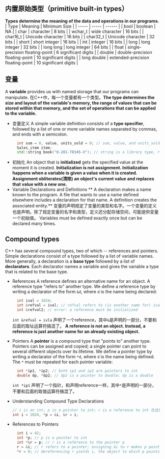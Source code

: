 ## 内置原始类型（primitive built-in types）
  **Types determine the meaning of the data and operations in our programs.**
  | Type | Meaning | Minimum Size |
  | ----- | ----- | ------ |
  | bool | boolean | NA |
  | char | character | 8 bits |
  | wchar_t | wide character | 16 bits |
  | char16_t | Unicode character | 16 bits |
  | char32_t | Unicode character | 32 bits |
  | short | short integer | 16 bits |
  | int | integer | 16 bits |
  | long | long integer | 32 bits |
  | long long | long integer | 64 bits |
  | float | single-precision floating-point | 6 significant digits |
  | double | double-precision floating-point | 10 significant digits |
  | long double | extended-precision floating-point | 10 significant digits |

## 变量
  A **variable** provides us with named storage that our programs can manipulate.
  在C++中，每一个变量都有一个类型。**The type determines the size and layout of the variable's memory, the range of values that can be stored within that memory, and the set of operations that can be applied to the variable.**
  * 变量定义
    A simple variable definition consists of a **type specifier**, followed by a list of one or more variable names separated by commas, and ends with a semicolon.
    ```cpp
      int sum = 0, value, units_sold = 0; // sum, value, and units_sold have type int; sum and units_sold have initial value 0
      Sales_item item;
      std::string book("0-201-78345-X"); // string is a library type, representing a variable-length sequence of characters, book initialized from string literal
    ```
  * 初始化
    An object that is **initialized** gets the specified value at the moment it is created.
    **Initialization is not assignment. Initialization happens when a variable is given a value when it is created. Assignment obliterates(清除) an object's current value and replaces that value with a new one.**
  * Variable Declarations and Definitions
   ** A declaration makes a name known to the program. A file that wants to use a name defined elsewhere includes a declaration for that name. A definition creates the associated entity.**
  变量的声明规定了变量的类型和名字。一个变量的定义也是声明。除了规定变量的名字和类型，定义还分配存储空间，可能提供变量一个初始值。
  Variables must be defined exactly once but can be declared many times.

## Compound types
  C++ has several compound types, two of which -- references and pointers.
  Simple declarations consist of a type followed by a list of variable names. More generally, a declaration is a **base type** followed by a list of **declarators**. Each declarator names a variable and gives the variable a type that is related to the base type.
  * References
    A reference defines an alternative name for an object. A reference type "refers to" another type. We define a reference type by writing a declarator of the form `&d`, where `d` is the name being declared:
    ```cpp
      int ival = 1024;
      int &refval = ival; // refval refers to (is another name for) ival
      int &refval2; // error: a reference must be initialized
    ```
    `int &refval = ivla` 声明了一个reference，其中`&`是声明的一部分，不要和后面的取址运算符搞混了。
    **A reference is not an object. Instead, a reference is just another name for an already existing object.**

  * Pointers
    A **pointer** is a compound type that "points to" another type. Pointers can be assigned and copied; a single pointer can point to several different objects over its lifetime.
    We define a pointer type by writing a declarator of the form `*d`, where `d` is the name being defined. The `*` must be repeated for each pointer variable:
    ```cpp
      int *ip1, *ip2; // both ip1 and ip2 are pointers to int
      double dp, *dp2; // dp2 is a pointer to double; dp is a double
    ```
    `int *ip1` 声明了一个指针，和声明reference一样，其中`*`是声明的一部分，不要和后面的取值运算符搞混了。
  * Understanding Compound Type Declarations
    ```cpp
    // i is an int; p is a pointer to int; r is a reference to int 在这里需特别注意 & 即是声明的一部分又是运算符，同一个符号在不同的context下不同的意义。
    int i = 1024, *p = &i, &r = i;
    ```
  * References to Pointers
    ```cpp
      int i = 42;
      int *p; // p is a pointer to int
      int *&r = p; // r is a reference to the pointer p
      r = &i; // r refers to a pointer; assigning &i to r makes p point to i
      *r = 0; // dereferencing r yields i, the object to which p points; changes i to 0
    ```












